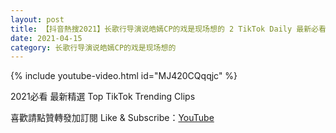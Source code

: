 ```yaml
---
layout: post
title: 【抖音熱搜2021】长歌行导演说皓嫣CP的戏是现场想的 2 TikTok Daily 最新必看精選合集2021 04 15
date: 2021-04-15
category: 长歌行导演说皓嫣CP的戏是现场想的
---
```


{% include youtube-video.html id="MJ420CQqqjc" %}

2021必看 最新精選 Top TikTok Trending Clips

喜歡請點贊轉發加訂閱 Like & Subscribe：[YouTube](https://www.youtube.com/channel/UCAoR7VcanIPd04uEq_GIylA/videos)

